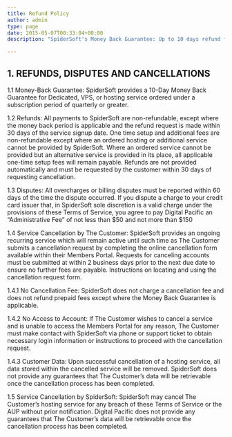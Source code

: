 ```yaml
---
title: Refund Policy
author: admin
type: page
date: 2015-05-07T00:33:04+00:00
description: "SpiderSoft's Money Back Guarantee: Up to 10 days refund for Dedicated, VPS, or hosting service orders of quarterly subscription or greater duration. Refund policies and dispute resolution procedures explained. No cancellation fees except in cases where ordered services cannot be provided. Customer data removal upon successful cancellation. SpiderSoft reserves the right to cancel hosting services for Terms of Service or AUP breaches without prior notice."

---
```

## 1. REFUNDS, DISPUTES AND CANCELLATIONS

1.1 Money-Back Guarantee: SpiderSoft provides a 10-Day Money Back Guarantee for Dedicated, VPS, or hosting service ordered under a subscription period of quarterly or greater.

1.2 Refunds: All payments to SpiderSoft are non-refundable, except where the money back period is applicable and the refund request is made within 30 days of the service signup date. One time setup and additional fees are non-refundable except where an ordered hosting or additional service cannot be provided by SpiderSoft. Where an ordered service cannot be provided but an alternative service is provided in its place, all applicable one-time setup fees will remain payable. Refunds are not provided automatically and must be requested by the customer within 30 days of requesting cancellation.

1.3 Disputes: All overcharges or billing disputes must be reported within 60 days of the time the dispute occurred. If you dispute a charge to your credit card issuer that, in SpiderSoft sole discretion is a valid charge under the provisions of these Terms of Service, you agree to pay Digital Pacific an “Administrative Fee” of not less than $50 and not more than $150

1.4 Service Cancellation by The Customer: SpiderSoft provides an ongoing recurring service which will remain active until such time as The Customer submits a cancellation request by completing the online cancellation form available within their Members Portal. Requests for canceling accounts must be submitted at within 2 business days prior to the next due date to ensure no further fees are payable. Instructions on locating and using the cancellation request form.

1.4.1 No Cancellation Fee: SpiderSoft does not charge a cancellation fee and does not refund prepaid fees except where the Money Back Guarantee is applicable.

1.4.2 No Access to Account: If The Customer wishes to cancel a service and is unable to access the Members Portal for any reason, The Customer must make contact with SpiderSoft via phone or support ticket to obtain necessary login information or instructions to proceed with the cancellation request.

1.4.3 Customer Data: Upon successful cancellation of a hosting service, all data stored within the cancelled service will be removed. SpiderSoft does not provide any guarantees that The Customer’s data will be retrievable once the cancellation process has been completed.

1.5 Service Cancellation by SpiderSoft: SpiderSoft may cancel The Customer’s hosting service for any breach of these Terms of Service or the AUP without prior notification. Digital Pacific does not provide any guarantees that The Customer’s data will be retrievable once the cancellation process has been completed.